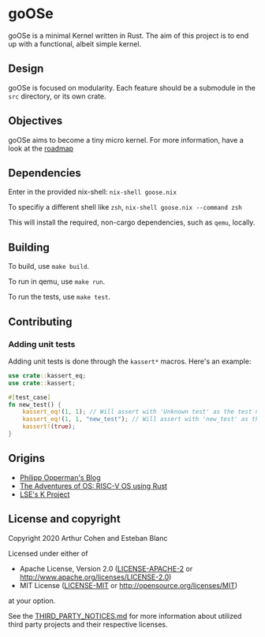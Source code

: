 # goOSe

goOSe is a minimal Kernel written in Rust. The aim of this project is to end up
with a functional, albeit simple kernel.

## Design

goOSe is focused on modularity. Each feature should be a submodule in the
`src` directory, or its own crate.

## Objectives

goOSe aims to become a tiny micro kernel. For more information, have a look at
the [roadmap](ROADMAP.md)

## Dependencies

Enter in the provided nix-shell:
`nix-shell goose.nix`

To specifiy a different shell like `zsh`, `nix-shell goose.nix --command zsh`

This will install the required, non-cargo dependencies, such as `qemu`, locally.

## Building

To build, use `make build`.

To run in qemu, use `make run`.

To run the tests, use `make test`.

## Contributing

### Adding unit tests

Adding unit tests is done through the `kassert*` macros. Here's an example:

```rust
use crate::kassert_eq;
use crate::kassert;

#[test_case]
fn new_test() {
    kassert_eq!(1, 1); // Will assert with 'Unknown test' as the test name
    kassert_eq!(1, 1, "new_test"); // Will assert with 'new_test' as the test name
    kassert!(true);
}
```

## Origins

* [Philipp Opperman's Blog](https://os.phil-opp.com/)
* [The Adventures of OS: RISC-V OS using Rust](https://osblog.stephenmarz.com/index.html)
* [LSE's K Project](https://k.lse.epita.fr)

## License and copyright

Copyright 2020 Arthur Cohen and Esteban Blanc

Licensed under either of

- Apache License, Version 2.0 ([LICENSE-APACHE-2](LICENSE-APACHE-2) or http://www.apache.org/licenses/LICENSE-2.0)
- MIT License ([LICENSE-MIT](LICENSE-MIT) or http://opensource.org/licenses/MIT)

at your option.

See the [THIRD_PARTY_NOTICES.md](THIRD_PARTY_NOTICES.md) for more information about utilized third
party projects and their respective licenses.
